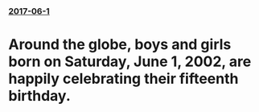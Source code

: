 ### [2017-06-1](/news/2017/06/1/index.md)

# Around the globe, boys and girls born on Saturday, June 1, 2002, are happily celebrating their fifteenth birthday.



